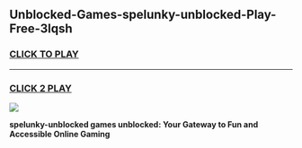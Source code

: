 
## Unblocked-Games-spelunky-unblocked-Play-Free-3lqsh
<h3>
<a href="https://premium76.site?title=spelunky-unblocked&ref=18A">CLICK TO PLAY</a></h3>
<hr>

<h3>
<a href="https://premium76.site?title=spelunky-unblocked&ref=18A">CLICK 2 PLAY</a>
  
</h3>

<a href="https://premium76.site?title=spelunky-unblocked&ref=18A"><img src="https://clearcache.store/games.png"></a>


**spelunky-unblocked games unblocked: Your Gateway to Fun and Accessible Online Gaming**
